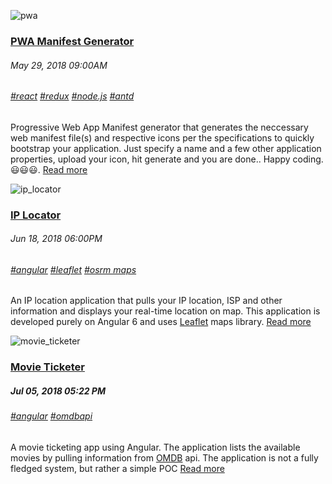 ![pwa](/images/pwa/01.png)
### [PWA Manifest Generator](/portfolio/pwa-manifest-generator)
###### May 29, 2018 09:00AM
###### [#react]() [#redux]() [#node.js]() [#antd]()
Progressive Web App Manifest generator that generates the neccessary web manifest file(s) and respective icons per the 
specifications to quickly bootstrap your application. Just specify a name and a few other application properties, 
upload your icon, hit generate and you are done.. Happy coding. 😃😃😃.
[Read more](/portfolio/pwa-manifest-generator)

![ip_locator](/images/iplocator/01.png)
### [IP Locator](/portfolio/ip-locator)
###### Jun 18, 2018 06:00PM
###### [#angular]() [#leaflet]() [#osrm maps]()
An IP location application that pulls your IP location, ISP and other information and displays your real-time location on map.
This application is developed purely on Angular 6 and uses [Leaflet](https://leafletjs.com/) maps library.
[Read more](/portfolio/ip-locator)

![movie_ticketer](/images/movieticketer/01.png)
### [Movie Ticketer](/portfolio/movie-ticketer)
##### Jul 05, 2018 05:22 PM
###### [#angular]() [#omdbapi]()
A movie ticketing app using Angular. The application lists the available movies by pulling information from [OMDB](https://www.omdbapi.com) api. 
The application is not a fully fledged system, but rather a simple POC
[Read more](/portfolio/movie-ticketer)

